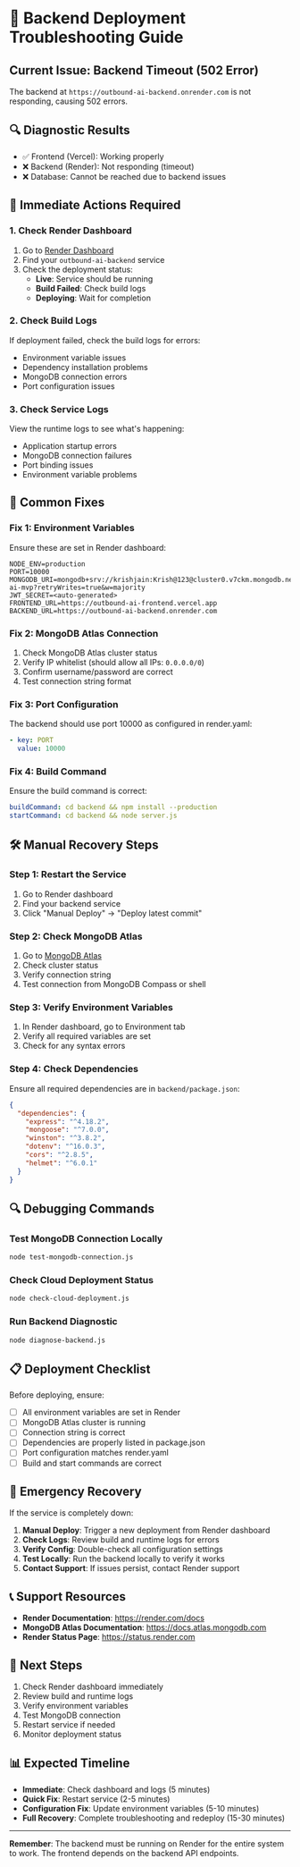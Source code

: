 # 🔧 Backend Deployment Troubleshooting Guide

## Current Issue: Backend Timeout (502 Error)

The backend at `https://outbound-ai-backend.onrender.com` is not responding, causing 502 errors.

## 🔍 Diagnostic Results

- ✅ Frontend (Vercel): Working properly
- ❌ Backend (Render): Not responding (timeout)
- ❌ Database: Cannot be reached due to backend issues

## 🚨 Immediate Actions Required

### 1. Check Render Dashboard
1. Go to [Render Dashboard](https://dashboard.render.com)
2. Find your `outbound-ai-backend` service
3. Check the deployment status:
   - **Live**: Service should be running
   - **Build Failed**: Check build logs
   - **Deploying**: Wait for completion

### 2. Check Build Logs
If deployment failed, check the build logs for errors:
- Environment variable issues
- Dependency installation problems
- MongoDB connection errors
- Port configuration issues

### 3. Check Service Logs
View the runtime logs to see what's happening:
- Application startup errors
- MongoDB connection failures
- Port binding issues
- Environment variable problems

## 🔧 Common Fixes

### Fix 1: Environment Variables
Ensure these are set in Render dashboard:
```
NODE_ENV=production
PORT=10000
MONGODB_URI=mongodb+srv://krishjain:Krish@123@cluster0.v7ckm.mongodb.net/outbound-ai-mvp?retryWrites=true&w=majority
JWT_SECRET=<auto-generated>
FRONTEND_URL=https://outbound-ai-frontend.vercel.app
BACKEND_URL=https://outbound-ai-backend.onrender.com
```

### Fix 2: MongoDB Atlas Connection
1. Check MongoDB Atlas cluster status
2. Verify IP whitelist (should allow all IPs: `0.0.0.0/0`)
3. Confirm username/password are correct
4. Test connection string format

### Fix 3: Port Configuration
The backend should use port 10000 as configured in render.yaml:
```yaml
- key: PORT
  value: 10000
```

### Fix 4: Build Command
Ensure the build command is correct:
```yaml
buildCommand: cd backend && npm install --production
startCommand: cd backend && node server.js
```

## 🛠️ Manual Recovery Steps

### Step 1: Restart the Service
1. Go to Render dashboard
2. Find your backend service
3. Click "Manual Deploy" → "Deploy latest commit"

### Step 2: Check MongoDB Atlas
1. Go to [MongoDB Atlas](https://cloud.mongodb.com)
2. Check cluster status
3. Verify connection string
4. Test connection from MongoDB Compass or shell

### Step 3: Verify Environment Variables
1. In Render dashboard, go to Environment tab
2. Verify all required variables are set
3. Check for any syntax errors

### Step 4: Check Dependencies
Ensure all required dependencies are in `backend/package.json`:
```json
{
  "dependencies": {
    "express": "^4.18.2",
    "mongoose": "^7.0.0",
    "winston": "^3.8.2",
    "dotenv": "^16.0.3",
    "cors": "^2.8.5",
    "helmet": "^6.0.1"
  }
}
```

## 🔍 Debugging Commands

### Test MongoDB Connection Locally
```bash
node test-mongodb-connection.js
```

### Check Cloud Deployment Status
```bash
node check-cloud-deployment.js
```

### Run Backend Diagnostic
```bash
node diagnose-backend.js
```

## 📋 Deployment Checklist

Before deploying, ensure:

- [ ] All environment variables are set in Render
- [ ] MongoDB Atlas cluster is running
- [ ] Connection string is correct
- [ ] Dependencies are properly listed in package.json
- [ ] Port configuration matches render.yaml
- [ ] Build and start commands are correct

## 🚨 Emergency Recovery

If the service is completely down:

1. **Manual Deploy**: Trigger a new deployment from Render dashboard
2. **Check Logs**: Review build and runtime logs for errors
3. **Verify Config**: Double-check all configuration settings
4. **Test Locally**: Run the backend locally to verify it works
5. **Contact Support**: If issues persist, contact Render support

## 📞 Support Resources

- **Render Documentation**: https://render.com/docs
- **MongoDB Atlas Documentation**: https://docs.atlas.mongodb.com
- **Render Status Page**: https://status.render.com

## 🔄 Next Steps

1. Check Render dashboard immediately
2. Review build and runtime logs
3. Verify environment variables
4. Test MongoDB connection
5. Restart service if needed
6. Monitor deployment status

## 📊 Expected Timeline

- **Immediate**: Check dashboard and logs (5 minutes)
- **Quick Fix**: Restart service (2-5 minutes)
- **Configuration Fix**: Update environment variables (5-10 minutes)
- **Full Recovery**: Complete troubleshooting and redeploy (15-30 minutes)

---

**Remember**: The backend must be running on Render for the entire system to work. The frontend depends on the backend API endpoints. 